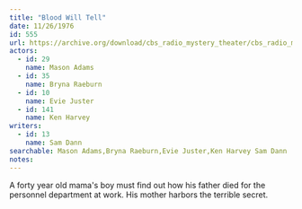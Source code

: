```yaml
---
title: "Blood Will Tell"
date: 11/26/1976
id: 555
url: https://archive.org/download/cbs_radio_mystery_theater/cbs_radio_mystery_theater-0551-0600.zip/cbs_radio_mystery_theater-0551-0600%2Fcbsrmt_0555_blood_will_tell.mp3
actors:  
  - id: 29
    name: Mason Adams  
  - id: 35
    name: Bryna Raeburn  
  - id: 10
    name: Evie Juster  
  - id: 141
    name: Ken Harvey
writers:  
  - id: 13
    name: Sam Dann
searchable: Mason Adams,Bryna Raeburn,Evie Juster,Ken Harvey Sam Dann
notes:  
---
```

A forty year old mama's boy must find out how his father died for the personnel department at work. His mother harbors the terrible secret.